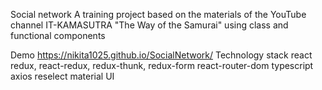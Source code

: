 Social network
A training project based on the materials of the YouTube channel IT-KAMASUTRA "The Way of the Samurai" using class and functional components

Demo
 https://nikita1025.github.io/SocialNetwork/
Technology stack
react
redux, react-redux, redux-thunk, redux-form
react-router-dom
typescript
axios
reselect
material UI
